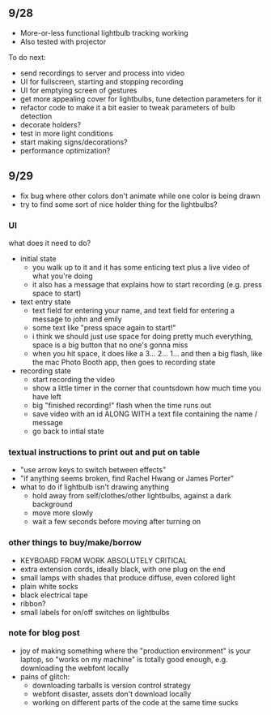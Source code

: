 ## 9/28

- More-or-less functional lightbulb tracking working
- Also tested with projector

To do next:
- send recordings to server and process into video
- UI for fullscreen, starting and stopping recording
- UI for emptying screen of gestures
- get more appealing cover for lightbulbs, tune detection parameters for it
- refactor code to make it a bit easier to tweak parameters of bulb detection
- decorate holders?
- test in more light conditions
- start making signs/decorations?
- performance optimization?

## 9/29

- fix bug where other colors don't animate while one color is being drawn
- try to find some sort of nice holder thing for the lightbulbs?


### UI

what does it need to do?

- initial state
  - you walk up to it and it has some enticing text plus a live video of what you're doing
  - it also has a message that explains how to start recording (e.g. press space to start)
- text entry state
  - text field for entering your name, and text field for entering a message to john and emily 
  - some text like "press space again to start!"
  - i think we should just use space for doing pretty much everything, space is a big button that no one's gonna miss
  - when you hit space, it does like a 3... 2... 1... and then a big flash, like the mac Photo Booth app, then goes to recording state
- recording state
  - start recording the video
  - show a little timer in the corner that countsdown how much time you have left
  - big "finished recording!" flash when the time runs out
  - save video with an id ALONG WITH a text file containing the name / message
  - go back to intial state
  
  
### textual instructions to print out and put on table

- "use arrow keys to switch between effects"
- "if anything seems broken, find Rachel Hwang or James Porter"
- what to do if lightbulb isn't drawing anything
  - hold away from self/clothes/other lightbulbs, against a dark background
  - move more slowly
  - wait a few seconds before moving after turning on
  
### other things to buy/make/borrow

- KEYBOARD FROM WORK ABSOLUTELY CRITICAL
- extra extension cords, ideally black, with one plug on the end
- small lamps with shades that produce diffuse, even colored light
- plain white socks
- black electrical tape
- ribbon?
- small labels for on/off switches on lightbulbs

### note for blog post

- joy of making something where the "production environment" is your laptop, so "works on my machine" is totally good enough, e.g. downloading the webfont locally
- pains of glitch:
  - downloading tarballs is version control strategy
  - webfont disaster, assets don't download locally
  - working on different parts of the code at the same time sucks